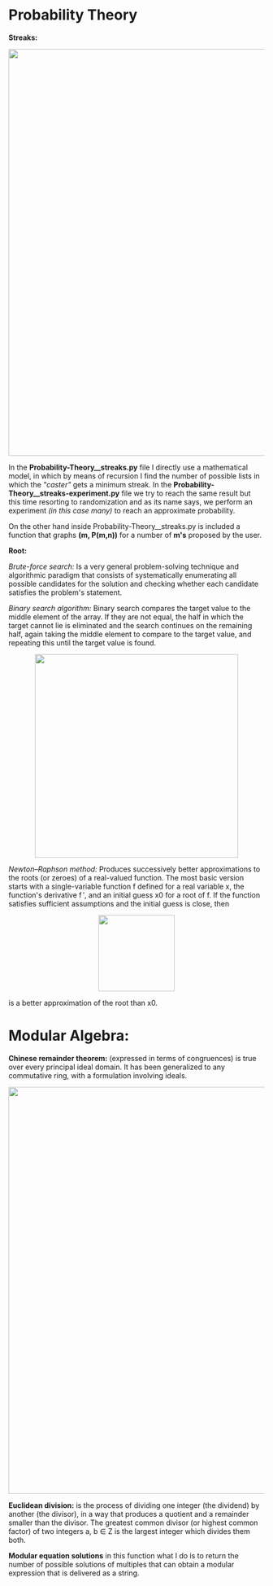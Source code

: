# Probability Theory
**Streaks:** 

<p align="center"> <img src="https://user-images.githubusercontent.com/63327224/140597798-6e9b8227-bd55-49cb-b03a-8a6c45176432.png" width="800"> </p>

In the **Probability-Theory__streaks.py** file I directly use a mathematical model, in which by means of recursion I find the number of possible lists in which the *"caster"* gets a minimum streak.
In the **Probability-Theory__streaks-experiment.py** file we try to reach the same result but this time resorting to randomization and as its name says, we perform an experiment *(in this case many)* to reach an approximate probability.

On the other hand inside Probability-Theory__streaks.py is included a function that graphs **(m, P(m,n))** for a number of **m's** proposed by the user.

**Root:** 

*Brute-force search:* Is a very general problem-solving technique and algorithmic paradigm that consists of systematically enumerating all possible candidates for the solution and checking whether each candidate satisfies the problem's statement. 

*Binary search algorithm:* Binary search compares the target value to the middle element of the array. If they are not equal, the half in which the target cannot lie is eliminated and the search continues on the remaining half, again taking the middle element to compare to the target value, and repeating this until the target value is found. 

<p align="center"> <img src="https://s3-us-west-2.amazonaws.com/ib-assessment-tests/problem_images/binary_search.gif" width="400"> </p>

*Newton–Raphson method:* Produces successively better approximations to the roots (or zeroes) of a real-valued function. The most basic version starts with a single-variable function f defined for a real variable x, the function's derivative f ′, and an initial guess x0 for a root of f. If the function satisfies sufficient assumptions and the initial guess is close, then 

<p align="center"> <img src="https://wikimedia.org/api/rest_v1/media/math/render/svg/0ff048abd4c1a8244f09ce8a7ff394626bdb6f80" width="150"> </p>

is a better approximation of the root than x0. 

# Modular Algebra:

**Chinese remainder theorem:** (expressed in terms of congruences) is true over every principal ideal domain. It has been generalized to any commutative ring, with a formulation involving ideals. 

<p align="center"> <img src="https://user-images.githubusercontent.com/63327224/132135430-84f25d6b-1508-4ce3-92f3-a29700665e5b.png" width="800"> </p>

**Euclidean division:**  is the process of dividing one integer (the dividend) by another (the divisor), in a way that produces a quotient and a remainder smaller than the divisor. The greatest common divisor (or highest common factor) of two integers a, b ∈ Z is the largest integer which divides them both. 

**Modular equation solutions** in this function what I do is to return the number of possible solutions of multiples that can obtain a modular expression that is delivered as a string.
